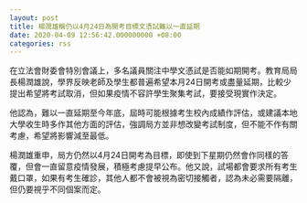 ```yaml
---
layout: post
title: 楊潤雄稱仍以4月24日為開考目標文憑試難以一直延期
date: 2020-04-09 12:56:42.000000000 +08:00
categories: rss
---
```


在立法會財委會特別會議上，多名議員關注中學文憑試是否能如期開考。教育局局長楊潤雄說，學界反映老師及學生都普遍希望本月24日開考或盡量延期，比較少提出希望將考試取消，但如果疫情不容許學生聚集考試，要接受現實作決定。

他認為，難以一直延期至今年底，屆時可能根據考生校內成績作評估，或建議本地大學收生時多作其他方面的評估，強調局方並非想改變考試制度，但不能不作有關考慮，希望將影響減至最低。

楊潤雄重申，局方仍然以4月24日開考為目標，即使到下星期仍然會作同樣的答覆，但會一直留意疫情發展，積極考慮提早公布。他又說，試場都會要求所有考生戴口罩，如果有考生確診，其他人都不會被視為密切接觸者，認為未必需要隔離，但仍要視乎不同個案而定。
